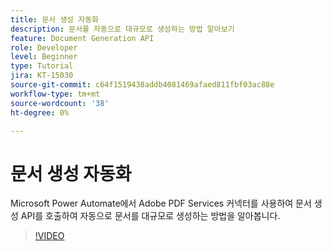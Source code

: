 ```yaml
---
title: 문서 생성 자동화
description: 문서를 자동으로 대규모로 생성하는 방법 알아보기
feature: Document Generation API
role: Developer
level: Beginner
type: Tutorial
jira: KT-15030
source-git-commit: c64f1519438addb4081469afaed811fbf03ac88e
workflow-type: tm+mt
source-wordcount: '38'
ht-degree: 0%

---
```


# 문서 생성 자동화

Microsoft Power Automate에서 Adobe PDF Services 커넥터를 사용하여 문서 생성 API를 호출하여 자동으로 문서를 대규모로 생성하는 방법을 알아봅니다.

>[!VIDEO](https://video.tv.adobe.com/v/3428227?hidetitle=true)
